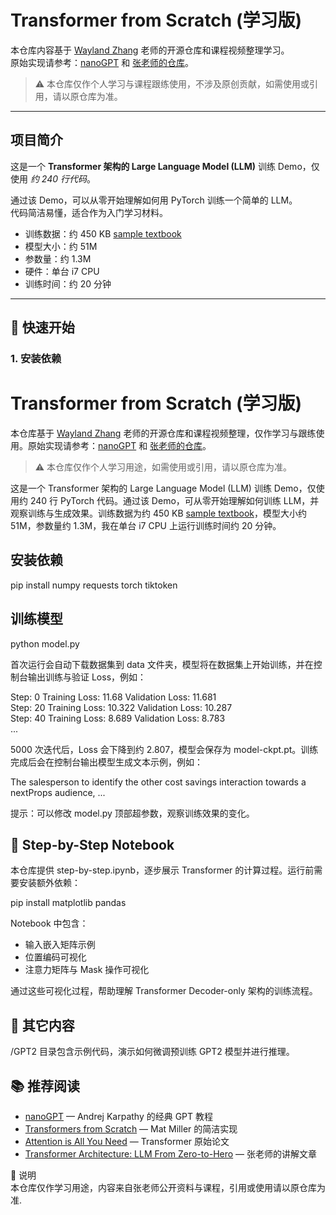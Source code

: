 # Transformer from Scratch (学习版)

本仓库内容基于 [Wayland Zhang](https://github.com/waylandzhang) 老师的开源仓库和课程视频整理学习。  
原始实现请参考：[nanoGPT](https://github.com/karpathy/nanoGPT) 和 [张老师的仓库](https://github.com/waylandzhang/transformer-from-scratch)。  

> ⚠️ 本仓库仅作个人学习与课程跟练使用，不涉及原创贡献，如需使用或引用，请以原仓库为准。

---

## 项目简介

这是一个 **Transformer 架构的 Large Language Model (LLM)** 训练 Demo，仅使用 _约 240 行代码_。  

通过该 Demo，可以从零开始理解如何用 PyTorch 训练一个简单的 LLM。  
代码简洁易懂，适合作为入门学习材料。

- 训练数据：约 450 KB [sample textbook](https://huggingface.co/datasets/goendalf666/sales-textbook_for_convincing_and_selling/raw/main/sales_textbook.txt)  
- 模型大小：约 51M  
- 参数量：约 1.3M  
- 硬件：单台 i7 CPU  
- 训练时间：约 20 分钟

---

## 🚀 快速开始

### 1. 安装依赖

# Transformer from Scratch (学习版)

本仓库基于 [Wayland Zhang](https://github.com/waylandzhang) 老师的开源仓库和课程视频整理，仅作学习与跟练使用。原始实现请参考：[nanoGPT](https://github.com/karpathy/nanoGPT) 和 [张老师的仓库](https://github.com/waylandzhang/transformer-from-scratch)。

> ⚠️ 本仓库仅作个人学习用途，如需使用或引用，请以原仓库为准。

这是一个 Transformer 架构的 Large Language Model (LLM) 训练 Demo，仅使用约 240 行 PyTorch 代码。通过该 Demo，可从零开始理解如何训练 LLM，并观察训练与生成效果。训练数据为约 450 KB [sample textbook](https://huggingface.co/datasets/goendalf666/sales-textbook_for_convincing_and_selling/raw/main/sales_textbook.txt)，模型大小约 51M，参数量约 1.3M，我在单台 i7 CPU 上运行训练时间约 20 分钟。

## 安装依赖

pip install numpy requests torch tiktoken

## 训练模型

python model.py

首次运行会自动下载数据集到 data 文件夹，模型将在数据集上开始训练，并在控制台输出训练与验证 Loss，例如：

Step: 0 Training Loss: 11.68 Validation Loss: 11.681  
Step: 20 Training Loss: 10.322 Validation Loss: 10.287  
Step: 40 Training Loss: 8.689 Validation Loss: 8.783  
...

5000 次迭代后，Loss 会下降到约 2.807，模型会保存为 model-ckpt.pt。训练完成后会在控制台输出模型生成文本示例，例如：

The salesperson to identify the other cost savings interaction towards a nextProps audience, ...

提示：可以修改 model.py 顶部超参数，观察训练效果的变化。

## 📒 Step-by-Step Notebook

本仓库提供 step-by-step.ipynb，逐步展示 Transformer 的计算过程。运行前需要安装额外依赖：

pip install matplotlib pandas

Notebook 中包含：

- 输入嵌入矩阵示例  
- 位置编码可视化  
- 注意力矩阵与 Mask 操作可视化  

通过这些可视化过程，帮助理解 Transformer Decoder-only 架构的训练流程。

## 📂 其它内容

/GPT2 目录包含示例代码，演示如何微调预训练 GPT2 模型并进行推理。

## 📚 推荐阅读

- [nanoGPT](https://github.com/karpathy/nanoGPT) — Andrej Karpathy 的经典 GPT 教程  
- [Transformers from Scratch](https://blog.matdmiller.com/posts/2023-06-10_transformers/notebook.html) — Mat Miller 的简洁实现  
- [Attention is All You Need](https://arxiv.org/abs/1706.03762) — Transformer 原始论文  
- [Transformer Architecture: LLM From Zero-to-Hero](https://medium.com/@waylandzhang/transformer-architecture-llms-zero-to-hero-98b1ee51a838) — 张老师的讲解文章

📌 说明  
本仓库仅作学习用途，内容来自张老师公开资料与课程，引用或使用请以原仓库为准.


